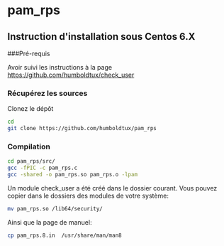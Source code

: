 pam_rps
==========

## Instruction d'installation sous Centos 6.X

###Pré-requis

Avoir suivi les instructions à la page https://github.com/humboldtux/check_user

### Récupérez les sources

Clonez le dépôt

``` sh
cd
git clone https://github.com/humboldtux/pam_rps
```

### Compilation

``` sh
cd pam_rps/src/
gcc -fPIC -c pam_rps.c
gcc -shared -o pam_rps.so pam_rps.o -lpam
```

Un module check_user a été créé dans le dossier courant. Vous pouvez copier dans le dossiers des modules de votre système:
``` sh
mv pam_rps.so /lib64/security/
```

Ainsi que la page de manuel:
``` sh
cp pam_rps.8.in  /usr/share/man/man8
```
